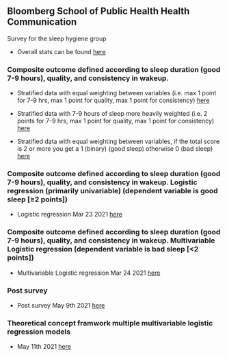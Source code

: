 ## Bloomberg School of Public Health Health Communication 
Survey for the sleep hygiene group

- Overall stats can be found [here](https://tivanics.github.io/BloombergSPH_survey/Sleephygienestats.html)

### Composite outcome defined according to sleep duration (good 7-9 hours), quality, and consistency in wakeup.
- Stratified data with equal weighting between variables (i.e. max 1 point for 7-9 hrs, max 1 point for quality, max 1 point for consistency) [here](https://tivanics.github.io/BloombergSPH_survey/Sleephygieneanalysis_scoremax3.html)

- Stratified data with 7-9 hours of sleep more heavily weighted (i.e. 2 points for 7-9 hrs, max 1 point for quality, max 1 point for consistency) [here](https://tivanics.github.io/BloombergSPH_survey/Sleephygieneanalysis_scoremax4.html)

- Stratified data with equal weighting between variables, if the total score is 2 or more you get a 1 (binary) (good sleep) otherwise 0 (bad sleep) [here](https://tivanics.github.io/BloombergSPH_survey/Sleephygieneanalysis_scorelessthan2badscoregreaterorequalto2good.html)

### Composite outcome defined according to sleep duration (good 7-9 hours), quality, and consistency in wakeup. Logistic regression (primarily univariable) (dependent variable is good sleep [≥2 points])
- Logistic regression Mar 23 2021 [here](https://tivanics.github.io/BloombergSPH_survey/Logisticregressionmarch23.html)

### Composite outcome defined according to sleep duration (good 7-9 hours), quality, and consistency in wakeup. Multivariable Logistic regression (dependent variable is bad sleep [<2 points])
- Multivariable Logistic regression Mar 24 2021 [here](https://tivanics.github.io/BloombergSPH_survey/Multivariablemodel.html)

### Post survey
- Post survey May 9th 2021 [here](https://tivanics.github.io/BloombergSPH_survey/SleephygienestatsPOSTSURVEY.html)

### Theoretical concept framwork multiple multivariable logistic regression models
- May 11th 2021 [here](https://github.com/tivanics/BloombergSPH_survey/blob/main/Variablesdefinitionsandoutcomes.pdf)
